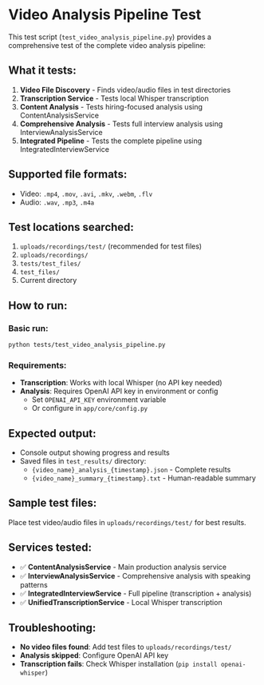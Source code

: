# Video Analysis Pipeline Test

This test script (`test_video_analysis_pipeline.py`) provides a comprehensive test of the complete video analysis pipeline:

## What it tests:
1. **Video File Discovery** - Finds video/audio files in test directories
2. **Transcription Service** - Tests local Whisper transcription
3. **Content Analysis** - Tests hiring-focused analysis using ContentAnalysisService
4. **Comprehensive Analysis** - Tests full interview analysis using InterviewAnalysisService
5. **Integrated Pipeline** - Tests the complete pipeline using IntegratedInterviewService

## Supported file formats:
- Video: `.mp4`, `.mov`, `.avi`, `.mkv`, `.webm`, `.flv`
- Audio: `.wav`, `.mp3`, `.m4a`

## Test locations searched:
1. `uploads/recordings/test/` (recommended for test files)
2. `uploads/recordings/`
3. `tests/test_files/`
4. `test_files/`
5. Current directory

## How to run:

### Basic run:
```bash
python tests/test_video_analysis_pipeline.py
```

### Requirements:
- **Transcription**: Works with local Whisper (no API key needed)
- **Analysis**: Requires OpenAI API key in environment or config
  - Set `OPENAI_API_KEY` environment variable
  - Or configure in `app/core/config.py`

## Expected output:
- Console output showing progress and results
- Saved files in `test_results/` directory:
  - `{video_name}_analysis_{timestamp}.json` - Complete results
  - `{video_name}_summary_{timestamp}.txt` - Human-readable summary

## Sample test files:
Place test video/audio files in `uploads/recordings/test/` for best results.

## Services tested:
- ✅ **ContentAnalysisService** - Main production analysis service
- ✅ **InterviewAnalysisService** - Comprehensive analysis with speaking patterns
- ✅ **IntegratedInterviewService** - Full pipeline (transcription + analysis)
- ✅ **UnifiedTranscriptionService** - Local Whisper transcription

## Troubleshooting:
- **No video files found**: Add test files to `uploads/recordings/test/`
- **Analysis skipped**: Configure OpenAI API key
- **Transcription fails**: Check Whisper installation (`pip install openai-whisper`)
